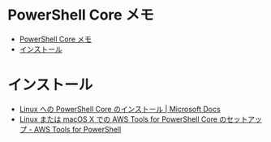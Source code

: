 # PowerShell Core メモ

- [PowerShell Core メモ](#powershell-core-メモ)
- [インストール](#インストール)

# インストール

- [Linux への PowerShell Core のインストール | Microsoft Docs](https://docs.microsoft.com/ja-jp/powershell/scripting/install/installing-powershell-core-on-linux?view=powershell-6)
- [Linux または macOS X での AWS Tools for PowerShell Core のセットアップ - AWS Tools for PowerShell](https://docs.aws.amazon.com/ja_jp/powershell/latest/userguide/pstools-getting-set-up-linux-mac.html)
